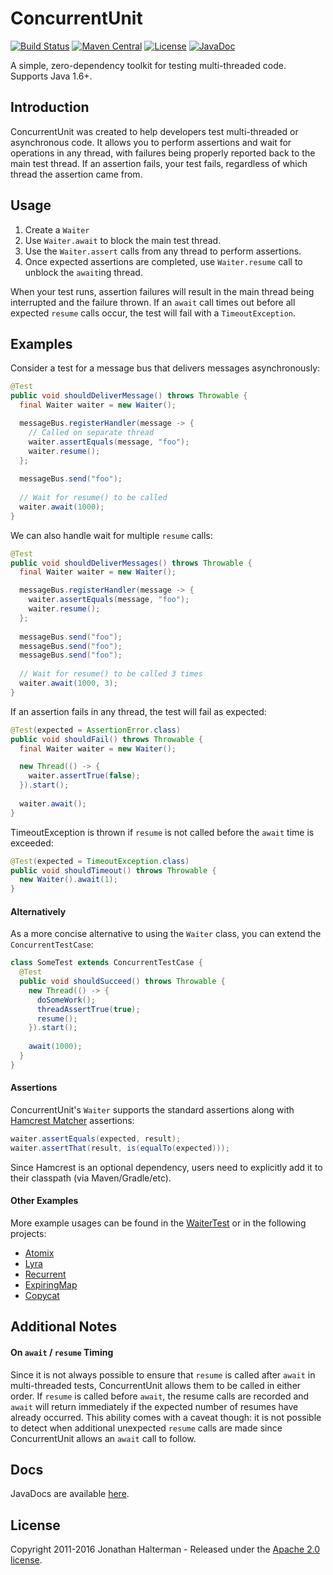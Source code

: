 # ConcurrentUnit
[![Build Status](https://travis-ci.org/jhalterman/concurrentunit.svg)](https://travis-ci.org/jhalterman/concurrentunit)
[![Maven Central](https://maven-badges.herokuapp.com/maven-central/net.jodah/concurrentunit/badge.svg)](https://maven-badges.herokuapp.com/maven-central/net.jodah/concurrentunit) 
[![License](http://img.shields.io/:license-apache-brightgreen.svg)](http://www.apache.org/licenses/LICENSE-2.0.html)
[![JavaDoc](http://javadoc-badge.appspot.com/net.jodah/concurrentunit.svg?label=javadoc)](https://jhalterman.github.com/concurrentunit/javadoc)

A simple, zero-dependency toolkit for testing multi-threaded code. Supports Java 1.6+.

## Introduction

ConcurrentUnit was created to help developers test multi-threaded or asynchronous code. It allows you to perform assertions and wait for operations in any thread, with failures being properly reported back to the main test thread. If an assertion fails, your test fails, regardless of which thread the assertion came from.

## Usage

1. Create a `Waiter`
2. Use `Waiter.await` to block the main test thread.
3. Use the `Waiter.assert` calls from any thread to perform assertions. 
4. Once expected assertions are completed, use `Waiter.resume` call to unblock the `await`ing thread.

When your test runs, assertion failures will result in the main thread being interrupted and the failure thrown. If an `await` call times out before all expected `resume` calls occur, the test will fail with a `TimeoutException`.

## Examples

Consider a test for a message bus that delivers messages asynchronously:

```java
@Test
public void shouldDeliverMessage() throws Throwable {
  final Waiter waiter = new Waiter();

  messageBus.registerHandler(message -> {
    // Called on separate thread
    waiter.assertEquals(message, "foo");
    waiter.resume();
  };
  
  messageBus.send("foo");
  
  // Wait for resume() to be called
  waiter.await(1000);
}
```

We can also handle wait for multiple `resume` calls:

```java
@Test
public void shouldDeliverMessages() throws Throwable {
  final Waiter waiter = new Waiter();

  messageBus.registerHandler(message -> {
    waiter.assertEquals(message, "foo");
    waiter.resume();
  };
  
  messageBus.send("foo");
  messageBus.send("foo");
  messageBus.send("foo");
  
  // Wait for resume() to be called 3 times
  waiter.await(1000, 3);
}
```

If an assertion fails in any thread, the test will fail as expected:

```java
@Test(expected = AssertionError.class)
public void shouldFail() throws Throwable {
  final Waiter waiter = new Waiter();

  new Thread(() -> {
    waiter.assertTrue(false);
  }).start();
  
  waiter.await();
}
```

TimeoutException is thrown if `resume` is not called before the `await` time is exceeded:

```java
@Test(expected = TimeoutException.class)
public void shouldTimeout() throws Throwable {
  new Waiter().await(1);
}
```

#### Alternatively

As a more concise alternative to using the `Waiter` class, you can extend the `ConcurrentTestCase`:

```java
class SomeTest extends ConcurrentTestCase {
  @Test
  public void shouldSucceed() throws Throwable {
	new Thread(() -> {
      doSomeWork();
	  threadAssertTrue(true);
	  resume();
	}).start();
	  
    await(1000);
  }
}
```

#### Assertions

ConcurrentUnit's `Waiter` supports the standard assertions along with [Hamcrest Matcher](http://hamcrest.org/JavaHamcrest/javadoc/) assertions:

```java
waiter.assertEquals(expected, result);
waiter.assertThat(result, is(equalTo(expected)));
```

Since Hamcrest is an optional dependency, users need to explicitly add it to their classpath (via Maven/Gradle/etc).

#### Other Examples

More example usages can be found in the [WaiterTest](https://github.com/jhalterman/concurrentunit/blob/master/src/test/java/net/jodah/concurrentunit/WaiterTest.java) or in the following projects:

* [Atomix](https://github.com/atomix/atomix/tree/master/core/src/test/java/io/atomix)
* [Lyra](https://github.com/jhalterman/lyra/tree/master/src/test/java/net/jodah/lyra/internal/util/concurrent)
* [Recurrent](https://github.com/jhalterman/recurrent/blob/master/src/test/java/net/jodah/recurrent/RecurrentTest.java)
* [ExpiringMap](https://github.com/jhalterman/expiringmap/blob/master/src/test/java/net/jodah/expiringmap/ExpiringMapTest.java)
* [Copycat](https://github.com/atomix/copycat/tree/master/server/src/test/java/io/atomix/copycat/server/state)

## Additional Notes

#### On `await` / `resume` Timing

Since it is not always possible to ensure that `resume` is called after `await` in multi-threaded tests, ConcurrentUnit allows them to be called in either order. If `resume` is called before `await`, the resume calls are recorded and `await` will return immediately if the expected number of resumes have already occurred. This ability comes with a caveat though: it is not possible to detect when additional unexpected `resume` calls are made since ConcurrentUnit allows an `await` call to follow.

## Docs

JavaDocs are available [here](https://jhalterman.github.com/concurrentunit/javadoc).

## License

Copyright 2011-2016 Jonathan Halterman - Released under the [Apache 2.0 license](http://www.apache.org/licenses/LICENSE-2.0.html).
